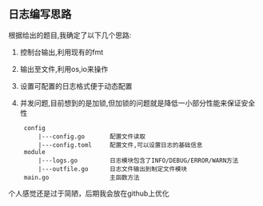 ## 日志编写思路

根据给出的题目,我确定了以下几个思路:

1. 控制台输出,利用现有的fmt
2. 输出至文件,利用os,io来操作
3. 设置可配置的日志格式便于动态配置
4. 并发问题,目前想到的是加锁,但加锁的问题就是降低一小部分性能来保证安全性

        config
            |---config.go       配置文件读取
            |---config.toml     配置文件,可以设置日志的基础信息
        module
            |---logs.go         日志模块包含了INFO/DEBUG/ERROR/WARN方法
            |---outfile.go      日志文件输出到制定文件模块
        main.go                 主函数方法


个人感觉还是过于简陋，后期我会放在github上优化